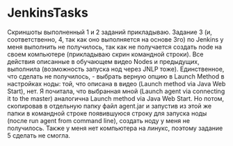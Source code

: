 # JenkinsTasks
Скриншоты выполненный 1 и 2 заданий прикладываю. 
Задание 3 (и, соответственно, 4, так как оно выполняется на основе 3го) по Jenkins у меня выполнить не получилось, так как не получается создать node на своем компьютере (прикладываю скрин командной строки). Все действия описанные в обучающем видео Nodes и предыдущих, выполнила (возможность запуска нод через JNLP тоже). Единственное, что сделать не получилось, - выбрать верную опцию в Launch Method в настройках ноды: той, что описана в видео (Launch method via Java Web Start), нет. Я почитала, что выбранная мной (Launch agent via connecting it to the master) аналогична Launch method via Java Web Start. Но потом, скопировав в отдельную папку файл agent.jar и запустив из этой же папки в командной строке появившуюся строку для запуска ноды (после run agent from command line), создать ноду у меня не получилось. 
Также у меня нет компьютера на линукс, поэтому задание 5 сделать не смогла.
